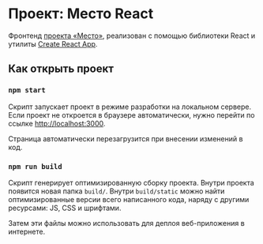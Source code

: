 # Проект: Место React

Фронтенд [проекта «Место»](https://github.com/shulepovalidiya/mesto), реализован с помощью библиотеки React и утилиты [Create React App](https://github.com/facebook/create-react-app).

## Как открыть проект

### `npm start`

Скрипт запускает проект в режиме разработки на локальном сервере.\
Если проект не откроется в браузере автоматически, нужно перейти по ссылке [http://localhost:3000](http://localhost:3000).

Страница автоматически перезагрузится при внесении изменений в код.

### `npm run build`

Скрипт генерирует оптимизированную сборку проекта. Внутри проекта появится новая папка `build/`. Внутри `build/static` можно найти оптимизированные версии всего написанного кода, наряду с другими ресурсами: JS, CSS и шрифтами. 

Затем эти файлы можно использовать для деплоя веб-приложения в интернете.



